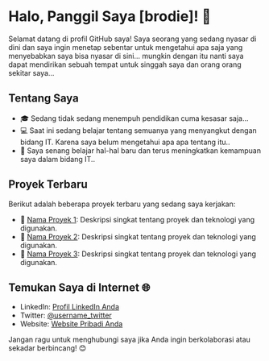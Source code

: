 # Halo, Panggil Saya [brodie]! 👋

Selamat datang di profil GitHub saya! Saya seorang yang sedang nyasar di dini dan saya ingin menetap sebentar untuk mengetahui apa saja yang menyebabkan saya bisa nyasar di sini... 
mungkin dengan itu nanti saya dapat mendirikan sebuah tempat untuk singgah saya dan orang orang sekitar saya...

## Tentang Saya
- 🎓 Sedang tidak sedang menempuh pendidikan cuma kesasar saja...
- 💻 Saat ini sedang belajar tentang semuanya yang menyangkut dengan bidang IT. Karena saya belum mengetahui apa apa tentang itu..
- 🌱 Saya senang belajar hal-hal baru dan terus meningkatkan kemampuan saya dalam bidang IT..

## Proyek Terbaru
Berikut adalah beberapa proyek terbaru yang sedang saya kerjakan:
- 🚀 [Nama Proyek 1](link_proyek_1): Deskripsi singkat tentang proyek dan teknologi yang digunakan.
- 🌟 [Nama Proyek 2](link_proyek_2): Deskripsi singkat tentang proyek dan teknologi yang digunakan.
- 🔧 [Nama Proyek 3](link_proyek_3): Deskripsi singkat tentang proyek dan teknologi yang digunakan.

## Temukan Saya di Internet 🌐
- LinkedIn: [Profil LinkedIn Anda](link_linkedIn)
- Twitter: [@username_twitter](link_twitter)
- Website: [Website Pribadi Anda](link_website)

Jangan ragu untuk menghubungi saya jika Anda ingin berkolaborasi atau sekadar berbincang! 😊
